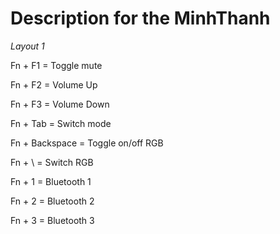 **Description for the MinhThanh**
=========================

*Layout 1*

Fn + F1 = Toggle mute

Fn + F2 = Volume Up

Fn + F3 = Volume Down

Fn + Tab = Switch mode

Fn + Backspace = Toggle on/off RGB

Fn + \ = Switch RGB

Fn + 1 = Bluetooth 1

Fn + 2 = Bluetooth 2

Fn + 3 = Bluetooth 3

